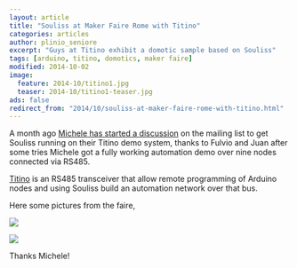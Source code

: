 ```yaml
---
layout: article
title: "Souliss at Maker Faire Rome with Titino"
categories: articles
author: plinio_seniore
excerpt: "Guys at Titino exhibit a domotic sample based on Souliss"
tags: [arduino, titino, domotics, maker faire]
modified: 2014-10-02
image:
  feature: 2014-10/titino1.jpg
  teaser: 2014-10/titino1-teaser.jpg
ads: false  
redirect_from: "2014/10/souliss-at-maker-faire-rome-with-titino.html"
---
```


A month ago [Michele has started a discussion](https://groups.google.com/forum/?fromgroups=#!topic/souliss/17LrGVDQICM) on the mailing list to get Souliss running on their Titino demo system, thanks to Fulvio and Juan after some tries Michele got a fully working automation demo over nine nodes connected via RS485.

[Titino](http://www.titino.eu/?lang=en) is an RS485 transceiver that allow remote programming of Arduino nodes and using Souliss build an automation network over that bus.

Here some pictures from the faire, 

![](http://souliss.github.io/images/2014-10/titino2.jpg?raw=true)

![](http://souliss.github.io/images/2014-10/titino3.jpg?raw=true)

Thanks Michele!
